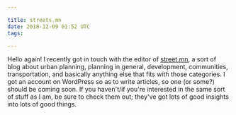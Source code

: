 ```yaml
---

title: streets.mn
date: 2018-12-09 01:52 UTC
tags:

---
```


Hello again! I recently got in touch with the editor of [street.mn](streets.mn), a sort of blog about urban planning, planning in general, development, communities, transportation, and basically anything else that fits with those categories. I got an account on WordPress so as to write articles, so one (or some?) should be coming soon. If you haven't/if you're interested in the same sort of stuff as I am, be sure to check them out; they've got lots of good insights into lots of good things.
